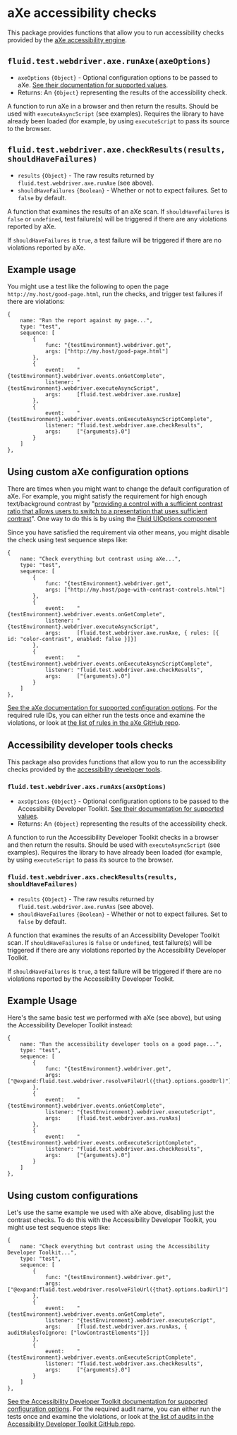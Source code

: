 # aXe accessibility checks

This package provides functions that allow you to run accessibility checks provided by the
[aXe accessibility engine](https://github.com/dequelabs/axe-core/).

## `fluid.test.webdriver.axe.runAxe(axeOptions)`

* `axeOptions` `{Object}` - Optional configuration options to be passed to aXe.  [See their documentation for supported values](https://github.com/dequelabs/axe-core/blob/master/doc/API.md#api-name-axeconfigure).
* Returns: An `{Object}` representing the results of the accessibility check.

A function to run aXe in a browser and then return the results.  Should be used with `executeAsyncScript` (see examples).
Requires the library to have already been loaded (for example, by using `executeScript` to pass
its source to the browser.

## `fluid.test.webdriver.axe.checkResults(results, shouldHaveFailures)`

* `results` `{Object}` - The raw results returned by `fluid.test.webdriver.axe.runAxe` (see above).
* `shouldHaveFailures` `{Boolean}` - Whether or not to expect failures.  Set to `false` by default.

A function that examines the results of an aXe scan.  If `shouldHaveFailures` is `false` or `undefined`, test failure(s)
will be triggered if there are any violations reported by aXe.

If `shouldHaveFailures` is `true`, a test failure will be triggered if there are no violations reported by aXe.

## Example usage

You might use a test like the following to open the page `http://my.host/good-page.html`, run the checks, and trigger
test failures if there are violations:

```snippet
{
    name: "Run the report against my page...",
    type: "test",
    sequence: [
        {
            func: "{testEnvironment}.webdriver.get",
            args: ["http://my.host/good-page.html"]
        },
        {
            event:    "{testEnvironment}.webdriver.events.onGetComplete",
            listener: "{testEnvironment}.webdriver.executeAsyncScript",
            args:     [fluid.test.webdriver.axe.runAxe]
        },
        {
            event:    "{testEnvironment}.webdriver.events.onExecuteAsyncScriptComplete",
            listener: "fluid.test.webdriver.axe.checkResults",
            args:     ["{arguments}.0"]
        }
    ]
},
```

## Using custom aXe configuration options

There are times when you might want to change the default configuration of aXe.  For example, you might satisfy the
requirement for high enough text/background contrast by "[providing a control with a sufficient contrast ratio that
allows users to switch to a presentation that uses sufficient contrast](https://www.w3.org/TR/WCAG20-TECHS/G174.html)".
One way to do this is by using the
[Fluid UIOptions component](http://docs.fluidproject.org/infusion/development/UserInterfaceOptionsAPI.html)

Since you have satisfied the requirement via other means, you might disable the check using test sequence steps like:

```snippet
{
    name: "Check everything but contrast using aXe...",
    type: "test",
    sequence: [
        {
            func: "{testEnvironment}.webdriver.get",
            args: ["http://my.host/page-with-contrast-controls.html"]
        },
        {
            event:    "{testEnvironment}.webdriver.events.onGetComplete",
            listener: "{testEnvironment}.webdriver.executeAsyncScript",
            args:     [fluid.test.webdriver.axe.runAxe, { rules: [{ id: "color-contrast", enabled: false }]}]
        },
        {
            event:    "{testEnvironment}.webdriver.events.onExecuteAsyncScriptComplete",
            listener: "fluid.test.webdriver.axe.checkResults",
            args:     ["{arguments}.0"]
        }
    ]
},
```

[See the aXe documentation for supported configuration options](https://github.com/dequelabs/axe-core/blob/master/doc/API.md#api-name-axeconfigure).
For the required rule IDs, you can either run the tests once and examine the violations, or look at
[the list of rules in the aXe GitHub repo](https://github.com/dequelabs/axe-core/tree/master/lib/rules).

## Accessibility developer tools checks

This package also provides functions that allow you to run the accessibility checks provided by the
[accessibility developer tools](https://github.com/GoogleChrome/accessibility-developer-tools).

### `fluid.test.webdriver.axs.runAxs(axsOptions)`

* `axsOptions` `{Object}` - Optional configuration options to be passed to the Accessibility Developer Toolkit.
  [See their documentation for supported values](https://github.com/GoogleChrome/accessibility-developer-tools#configuring-the-audit).
* Returns: An `{Object}` representing the results of the accessibility check.

A function to run the Accessibility Developer Toolkit checks in a browser and then return the results.  Should be used
with `executeAsyncScript` (see examples). Requires the library to have already been loaded (for example, by using
`executeScript` to pass its source to the browser.

### `fluid.test.webdriver.axs.checkResults(results, shouldHaveFailures)`

* `results` `{Object}` - The raw results returned by `fluid.test.webdriver.axe.runAxs` (see above).
* `shouldHaveFailures` `{Boolean}` - Whether or not to expect failures.  Set to `false` by default.

A function that examines the results of an Accessibility Developer Toolkit scan.  If `shouldHaveFailures` is `false` or
`undefined`, test failure(s) will be triggered if there are any violations reported by the Accessibility Developer
Toolkit.

If `shouldHaveFailures` is `true`, a test failure will be triggered if there are no violations reported by the
Accessibility Developer Toolkit.

## Example Usage

Here's the same basic test we performed with aXe (see above), but using the Accessibility Developer Toolkit instead:

```snippet
{
    name: "Run the accessibility developer tools on a good page...",
    type: "test",
    sequence: [
        {
            func: "{testEnvironment}.webdriver.get",
            args: ["@expand:fluid.test.webdriver.resolveFileUrl({that}.options.goodUrl)"]
        },
        {
            event:    "{testEnvironment}.webdriver.events.onGetComplete",
            listener: "{testEnvironment}.webdriver.executeScript",
            args:     [fluid.test.webdriver.axs.runAxs]
        },
        {
            event:    "{testEnvironment}.webdriver.events.onExecuteScriptComplete",
            listener: "fluid.test.webdriver.axs.checkResults",
            args:     ["{arguments}.0"]
        }
    ]
},
```

## Using custom configurations

Let's use the same example we used with aXe above, disabling just the contrast checks.  To do this with the
Accessibility Developer Toolkit, you might use test sequence steps like:

```snippet
{
    name: "Check everything but contrast using the Accessibility Developer Toolkit...",
    type: "test",
    sequence: [
        {
            func: "{testEnvironment}.webdriver.get",
            args: ["@expand:fluid.test.webdriver.resolveFileUrl({that}.options.badUrl)"]
        },
        {
            event:    "{testEnvironment}.webdriver.events.onGetComplete",
            listener: "{testEnvironment}.webdriver.executeScript",
            args:     [fluid.test.webdriver.axs.runAxs, { auditRulesToIgnore: ["lowContrastElements"]}]
        },
        {
            event:    "{testEnvironment}.webdriver.events.onExecuteScriptComplete",
            listener: "fluid.test.webdriver.axs.checkResults",
            args:     ["{arguments}.0"]
        }
    ]
},
```

[See the Accessibility Developer Toolkit documentation for supported configuration options](https://github.com/GoogleChrome/accessibility-developer-tools#configuring-the-audit).
For the required audit name, you can either run the tests once and examine the violations, or look at
[the list of audits in the Accessibility Developer Toolkit GitHub repo](https://github.com/GoogleChrome/accessibility-developer-tools/tree/master/src/audits).
